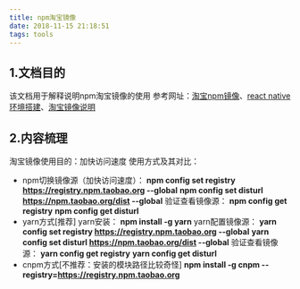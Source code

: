 ```yaml
---
title: npm淘宝镜像
date: 2018-11-15 21:18:51
tags: tools
---
```

## 1.文档目的
该文档用于解释说明npm淘宝镜像的使用
参考网址：[淘宝npm镜像](http://npm.taobao.org/)、[react native环境搭建](https://reactnative.cn/docs/getting-started/)、[淘宝镜像说明](https://blog.csdn.net/quuqu/article/details/64121812)

## 2.内容梳理
淘宝镜像使用目的：加快访问速度
使用方式及其对比：
* npm切换镜像源（加快访问速度）：
**npm config set registry https://registry.npm.taobao.org --global**
**npm config set disturl https://npm.taobao.org/dist --global**
验证查看镜像源：
**npm config get registry**
**npm config get disturl**
* yarn方式[推荐]
yarn安装：
**npm install -g yarn**
yarn配置镜像源：
**yarn config set registry https://registry.npm.taobao.org --global**
**yarn config set disturl https://npm.taobao.org/dist --global**
验证查看镜像源：
**yarn config get registry**
**yarn config get disturl**
* cnpm方式[不推荐：安装的模块路径比较奇怪]
**npm install -g cnpm --registry=https://registry.npm.taobao.org**

